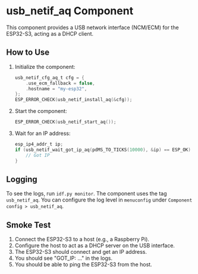 # usb_netif_aq Component

This component provides a USB network interface (NCM/ECM) for the ESP32-S3, acting as a DHCP client.

## How to Use

1.  Initialize the component:
    ```c
    usb_netif_cfg_aq_t cfg = {
        .use_ecm_fallback = false,
        .hostname = "my-esp32",
    };
    ESP_ERROR_CHECK(usb_netif_install_aq(&cfg));
    ```

2.  Start the component:
    ```c
    ESP_ERROR_CHECK(usb_netif_start_aq());
    ```

3.  Wait for an IP address:
    ```c
    esp_ip4_addr_t ip;
    if (usb_netif_wait_got_ip_aq(pdMS_TO_TICKS(10000), &ip) == ESP_OK) {
        // Got IP
    }
    ```

## Logging

To see the logs, run `idf.py monitor`. The component uses the tag `usb_netif_aq`.
You can configure the log level in `menuconfig` under `Component config > usb_netif_aq`.

## Smoke Test

1.  Connect the ESP32-S3 to a host (e.g., a Raspberry Pi).
2.  Configure the host to act as a DHCP server on the USB interface.
3.  The ESP32-S3 should connect and get an IP address.
4.  You should see "GOT_IP: ..." in the logs.
5.  You should be able to ping the ESP32-S3 from the host.
